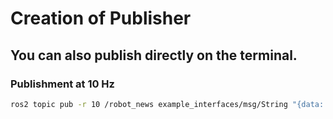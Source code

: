 # Creation of Publisher
##
##

## You can also publish directly on the terminal. 
### Publishment at 10 Hz
```bash
ros2 topic pub -r 10 /robot_news example_interfaces/msg/String "{data: 'hello from terminal'}" 
```
